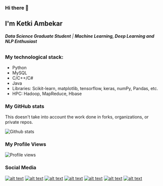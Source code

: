### Hi there 👋

## I'm Ketki Ambekar
###### ***Data Science Graduate Student*** | ***Machine Learning, Deep Learning and NLP Enthusiast***

### My technological stack:

* Python
* MySQL
* C/C++/C#
* Java
* Libraries: Scikit-learn, matplotlib, tensorflow, keras, numPy, Pandas, etc. 
* HPC: Hadoop, MapReduce, Hbase

### My GitHub stats

This doesn't take into account the work done in forks, organizations, or private repos.

![Github stats](https://github-readme-stats.vercel.app/api?username=ketkiambekar&theme=vue&show_icons=true)

### My Profile Views
![Profile views](https://gpvc.arturio.dev/ketkiambekar)


### Social Media

[![alt text][1.1]][1]
[![alt text][2.1]][2]
[![alt text][3.1]][3]
[![alt text][4.1]][4]
[![alt text][5.1]][5]
[![alt text][6.1]][6]
[![alt text][7.1]][7]


<!-- links to social media icons -->
<!-- no need to change these -->

<!-- icons with padding -->

[1.1]: https://ibb.co/PGS6Bkk (Facebook)
[2.1]: https://ibb.co/Hg6D9HQ (Twitter)
[3.1]: https://ibb.co/wRLvTz0 (Linkedin)
[4.1]: https://ibb.co/b6dW8xD (Website)
[5.1]: https://ibb.co/tMkLxRg (Email)
[6.1]: https://ibb.co/bHBkLXn (Dev)
[7.1]: https://ibb.co/7kHPSrV (Github)



<!-- links to your social media accounts -->
<!-- update these accordingly -->

[1]: https://www.facebook.com/bend.it.like.ketki/
[2]: http://www.twitter.com/benditlikeketki
[3]: https://www.linkedin.com/in/ketki-ambekar/
[4]: https://ketkiambekar.com/
[5]: mailto:ambekar.ketki@gmail.com
[6]: http://www.github.com/ketkiambekar
[7]: https://dev.to/ketkiambekar
